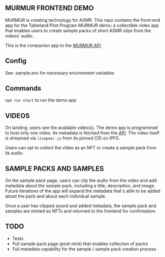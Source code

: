 ## MURMUR FRONTEND DEMO

MURMUR is creating technology for ASMR. This repo contains the front-end app for the Tableland Pilot Program MURMUR demo: a collectible video app that enables users to create sample packs of short ASMR clips from the videos' audio. 

This is the companion app to the [MURMUR API](https://github.com/naturalshine/murmur-api/).

## Config

See .sample.env for necessary environment variables

## Commands

`npm run start` to run the demo app

## VIDEOS

On landing, users see the available video(s). The demo app is programmed to host only one video. Its metadata is fetched from the [API](https://github.com/naturalshine/murmur-api/). The video itself is streamed via `livepeer.js` from its pinned CID on IPFS. 

Users can opt to collect the video as an NFT or create a sample pack from its audio. 

## SAMPLE PACKS AND SAMPLES

On the sample pack page, users can clip the audio from the video and add metadata about the sample pack, including a title, description, and image. Future iterations of the app will expand the metadata that's able to be added about the pack and about each individual sample. 

Once a user has clipped sound and added metadata, the sample pack and samples are minted as NFTs and returned to the frontend for confirmation. 

## TODO 
- Tests
- Full sample pack page (post-mint) that enables collection of packs
- Full metadata capability for the sample / sample pack creation process






